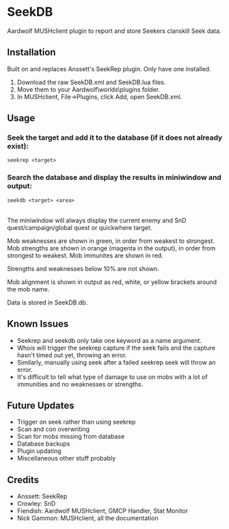 # SeekDB
Aardwolf MUSHclient plugin to report and store Seekers clanskill Seek data.

## Installation
Built on and replaces Anssett's SeekRep plugin. Only have one installed.
1. Download the raw SeekDB.xml and SeekDB.lua files.
2. Move them to your Aardwolf\worlds\plugins folder.
3. In MUSHclient, File->Plugins, click Add, open SeekDB.xml.

## Usage
### Seek the target and add it to the database (if it does not already exist):
```
seekrep <target>
```
### Search the database and display the results in miniwindow and output:
```
seekdb <target> <area>
```
\
The miniwindow will always display the current enemy and SnD quest/campaign/global quest or quickwhere target.

Mob weaknesses are shown in green, in order from weakest to strongest.
Mob strengths are shown in orange (magenta in the output), in order from strongest to weakest.
Mob immunites are shown in red.

Strengths and weaknesses below 10% are not shown.

Mob alignment is shown in output as red, white, or yellow brackets around the mob name.

Data is stored in SeekDB.db.

## Known Issues
- Seekrep and seekdb only take one keyword as a name argument.
- Whois will trigger the seekrep capture if the seek fails and the capture hasn't timed out yet, throwing an error.
- Similarly, manually using seek after a failed seekrep seek will throw an error.
- It's difficult to tell what type of damage to use on mobs with a lot of immunities and no weaknesses or strengths.

## Future Updates
- Trigger on seek rather than using seekrep
- Scan and con overwriting
- Scan for mobs missing from database
- Database backups
- Plugin updating
- Miscellaneous other stuff probably

## Credits
- Anssett: SeekRep 
- Crowley: SnD
- Fiendish: Aardwolf MUSHclient, GMCP Handler,  Stat Monitor
- Nick Gammon: MUSHclient, all the documentation
